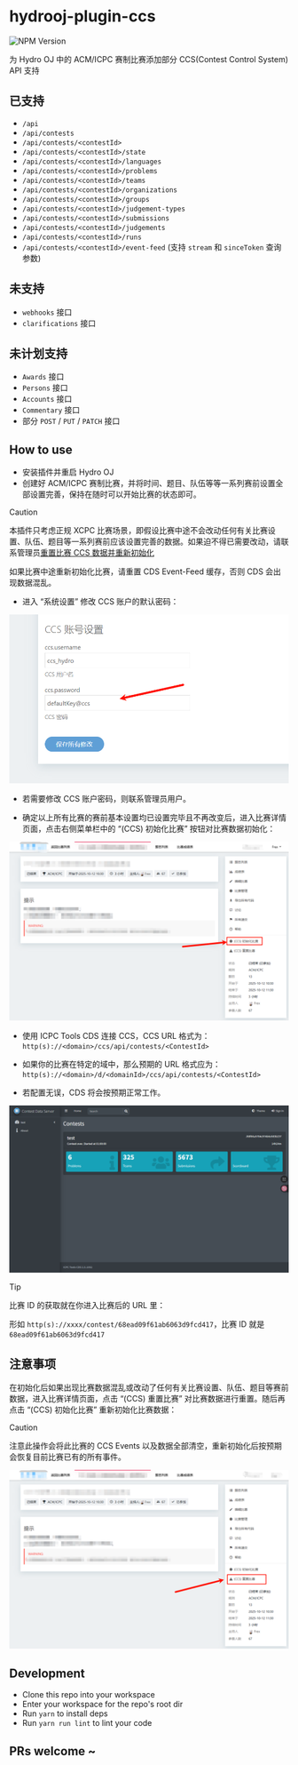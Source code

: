 # hydrooj-plugin-ccs

![NPM Version](https://img.shields.io/npm/v/hydrooj-plugin-ccs)

为 Hydro OJ 中的 ACM/ICPC 赛制比赛添加部分 CCS(Contest Control System) API 支持

## 已支持

- `/api`
- `/api/contests`
- `/api/contests/<contestId>`
- `/api/contests/<contestId>/state`
- `/api/contests/<contestId>/languages`
- `/api/contests/<contestId>/problems`
- `/api/contests/<contestId>/teams`
- `/api/contests/<contestId>/organizations`
- `/api/contests/<contestId>/groups`
- `/api/contests/<contestId>/judgement-types`
- `/api/contests/<contestId>/submissions`
- `/api/contests/<contestId>/judgements`
- `/api/contests/<contestId>/runs`
- `/api/contests/<contestId>/event-feed` (支持 `stream` 和 `sinceToken` 查询参数)

## 未支持

- `webhooks` 接口
- `clarifications` 接口

## 未计划支持

- `Awards` 接口
- `Persons` 接口
- `Accounts` 接口
- `Commentary` 接口
- 部分 `POST` / `PUT` / `PATCH` 接口

## How to use

- 安装插件并重启 Hydro OJ
- 创建好 ACM/ICPC 赛制比赛，并将时间、题目、队伍等等一系列赛前设置全部设置完善，保持在随时可以开始比赛的状态即可。

> [!CAUTION]
> 本插件只考虑正规 XCPC 比赛场景，即假设比赛中途不会改动任何有关比赛设置、队伍、题目等一系列赛前应该设置完善的数据。如果迫不得已需要改动，请联系管理员[重置比赛 CCS 数据并重新初始化](#注意事项)
>
> 如果比赛中途重新初始化比赛，请重置 CDS Event-Feed 缓存，否则 CDS 会出现数据混乱。

- 进入 “系统设置” 修改 CCS 账户的默认密码：

![](./images/change-default-passwd.png)

- 若需要修改 CCS 账户密码，则联系管理员用户。

- 确定以上所有比赛的赛前基本设置均已设置完毕且不再改变后，进入比赛详情页面，点击右侧菜单栏中的 “(CCS) 初始化比赛” 按钮对比赛数据初始化：

![](./images/init-contest.png)

- 使用 ICPC Tools CDS 连接 CCS，CCS URL 格式为：  
`http(s)://<domain>/ccs/api/contests/<ContestId>`
- 如果你的比赛在特定的域中，那么预期的 URL 格式应为：  
`http(s)://<domain>/d/<domainId>/ccs/api/contests/<ContestId>`

- 若配置无误，CDS 将会按预期正常工作。

![](./images/cds.png)

> [!TIP]
> 比赛 ID 的获取就在你进入比赛后的 URL 里：
>
> 形如 `http(s)://xxxx/contest/68ead09f61ab6063d9fcd417`，比赛 ID 就是 `68ead09f61ab6063d9fcd417`

## 注意事项

在初始化后如果出现比赛数据混乱或改动了任何有关比赛设置、队伍、题目等赛前数据，进入比赛详情页面，点击 “(CCS) 重置比赛” 对比赛数据进行重置。随后再点击 “(CCS) 初始化比赛” 重新初始化比赛数据：

> [!CAUTION]
> 注意此操作会将此比赛的 CCS Events 以及数据全部清空，重新初始化后按预期会恢复目前比赛已有的所有事件。

![](./images/reset-contest.png)

## Development

- Clone this repo into your workspace
- Enter your workspace for the repo's root dir
- Run `yarn` to install deps
- Run `yarn run lint` to lint your code

## PRs welcome ~